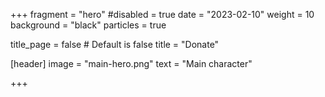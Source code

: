 +++
fragment = "hero"
#disabled = true
date = "2023-02-10"
weight = 10
background = "black"
particles = true

title_page = false # Default is false
title = "Donate"

[header]
  image = "main-hero.png"
  text = "Main character"

+++
